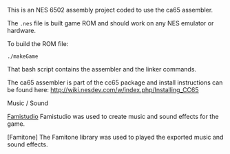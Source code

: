 This is an NES 6502 assembly project coded to use the ca65 assembler.

The `.nes` file is built game ROM and should work on any NES emulator or hardware.

To build the ROM file:

```
./makeGame
```

That bash script contains the assembler and the linker commands.

The ca65 assembler is part of the cc65 package and install instructions can be found here: http://wiki.nesdev.com/w/index.php/Installing_CC65



Music / Sound

[Famistudio](https://famistudio.org/)
Famistudio was used to create music and sound effects for the game.

[Famitone]
The Famitone library was used to played the exported music and sound effects.

